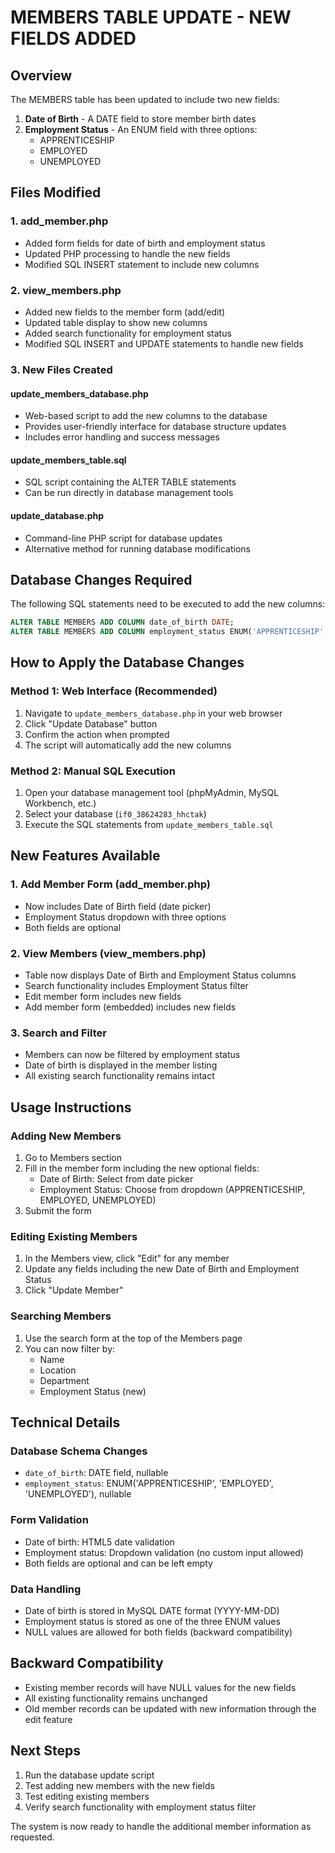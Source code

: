 # MEMBERS TABLE UPDATE - NEW FIELDS ADDED

## Overview
The MEMBERS table has been updated to include two new fields:

1. **Date of Birth** - A DATE field to store member birth dates
2. **Employment Status** - An ENUM field with three options:
   - APPRENTICESHIP
   - EMPLOYED 
   - UNEMPLOYED

## Files Modified

### 1. add_member.php
- Added form fields for date of birth and employment status
- Updated PHP processing to handle the new fields
- Modified SQL INSERT statement to include new columns

### 2. view_members.php
- Added new fields to the member form (add/edit)
- Updated table display to show new columns
- Added search functionality for employment status
- Modified SQL INSERT and UPDATE statements to handle new fields

### 3. New Files Created

#### update_members_database.php
- Web-based script to add the new columns to the database
- Provides user-friendly interface for database structure updates
- Includes error handling and success messages

#### update_members_table.sql
- SQL script containing the ALTER TABLE statements
- Can be run directly in database management tools

#### update_database.php
- Command-line PHP script for database updates
- Alternative method for running database modifications

## Database Changes Required

The following SQL statements need to be executed to add the new columns:

```sql
ALTER TABLE MEMBERS ADD COLUMN date_of_birth DATE;
ALTER TABLE MEMBERS ADD COLUMN employment_status ENUM('APPRENTICESHIP', 'EMPLOYED', 'UNEMPLOYED');
```

## How to Apply the Database Changes

### Method 1: Web Interface (Recommended)
1. Navigate to `update_members_database.php` in your web browser
2. Click "Update Database" button
3. Confirm the action when prompted
4. The script will automatically add the new columns

### Method 2: Manual SQL Execution
1. Open your database management tool (phpMyAdmin, MySQL Workbench, etc.)
2. Select your database (`if0_38624283_hhctak`)
3. Execute the SQL statements from `update_members_table.sql`

## New Features Available

### 1. Add Member Form (add_member.php)
- Now includes Date of Birth field (date picker)
- Employment Status dropdown with three options
- Both fields are optional

### 2. View Members (view_members.php)
- Table now displays Date of Birth and Employment Status columns
- Search functionality includes Employment Status filter
- Edit member form includes new fields
- Add member form (embedded) includes new fields

### 3. Search and Filter
- Members can now be filtered by employment status
- Date of birth is displayed in the member listing
- All existing search functionality remains intact

## Usage Instructions

### Adding New Members
1. Go to Members section
2. Fill in the member form including the new optional fields:
   - Date of Birth: Select from date picker
   - Employment Status: Choose from dropdown (APPRENTICESHIP, EMPLOYED, UNEMPLOYED)
3. Submit the form

### Editing Existing Members
1. In the Members view, click "Edit" for any member
2. Update any fields including the new Date of Birth and Employment Status
3. Click "Update Member"

### Searching Members
1. Use the search form at the top of the Members page
2. You can now filter by:
   - Name
   - Location  
   - Department
   - Employment Status (new)

## Technical Details

### Database Schema Changes
- `date_of_birth`: DATE field, nullable
- `employment_status`: ENUM('APPRENTICESHIP', 'EMPLOYED', 'UNEMPLOYED'), nullable

### Form Validation
- Date of birth: HTML5 date validation
- Employment status: Dropdown validation (no custom input allowed)
- Both fields are optional and can be left empty

### Data Handling
- Date of birth is stored in MySQL DATE format (YYYY-MM-DD)
- Employment status is stored as one of the three ENUM values
- NULL values are allowed for both fields (backward compatibility)

## Backward Compatibility
- Existing member records will have NULL values for the new fields
- All existing functionality remains unchanged
- Old member records can be updated with new information through the edit feature

## Next Steps
1. Run the database update script
2. Test adding new members with the new fields
3. Test editing existing members
4. Verify search functionality with employment status filter

The system is now ready to handle the additional member information as requested.
